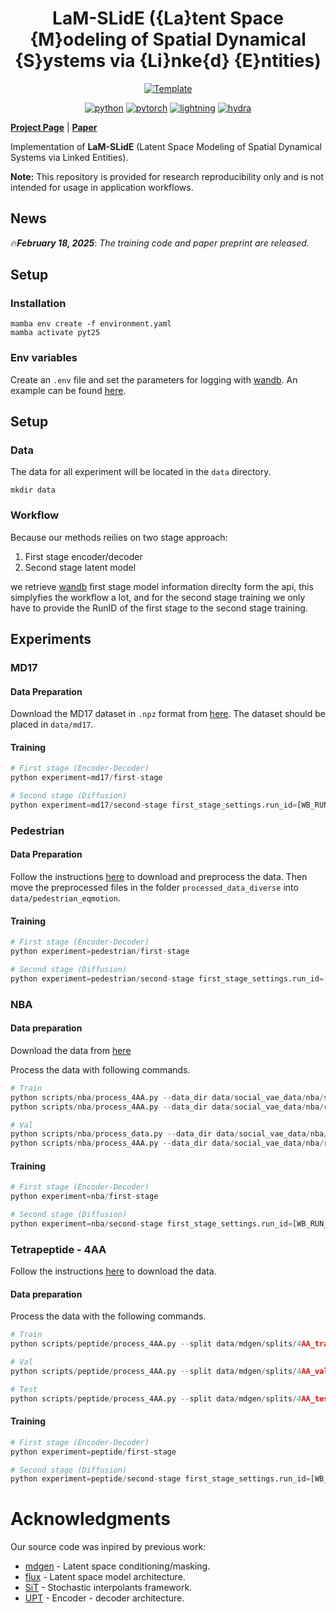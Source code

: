 <div align="center">

# LaM-SLidE ({La}tent Space {M}odeling of Spatial Dynamical {S}ystems via {Li}nke{d} {E}ntities)

<a href="https://github.com/ashleve/lightning-hydra-template"><img alt="Template" src="https://img.shields.io/badge/-Lightning--Hydra--Template-017F2F?style=flat&logo=github&labelColor=gray"></a>

</div>

<center>

[![python](https://img.shields.io/badge/-Python_3.11-blue?logo=python&logoColor=white)](https://www.python.org/downloads/release/python-3110/)
[![pytorch](https://img.shields.io/badge/PyTorch_2.5-ee4c2c?logo=pytorch&logoColor=white)](https://pytorch.org/docs/2.5/)
[![lightning](https://img.shields.io/badge/-Lightning_2.4-792ee5?logo=pytorchlightning&logoColor=white)](https://lightning.ai/docs/pytorch/stable/)
[![hydra](https://img.shields.io/badge/Config-Hydra_1.3-89b8cd)](https://hydra.cc/)

</center>

[**Project Page**](https://ml-jku.github.io/LaM-SLidE/) | [**Paper**](https://arxiv.org/abs/2502.12128/)


Implementation of **LaM-SLidE** (Latent Space Modeling of Spatial Dynamical Systems via Linked Entities).

**Note:** This repository is provided for research reproducibility only and is not intended for usage in application workflows.

## News
🔥***February 18, 2025***: *The training code and paper preprint are released.*

## Setup

### Installation

```shell
mamba env create -f environment.yaml
mamba activate pyt25
```

### Env variables

Create an `.env` file and set the parameters for logging with [wandb](https://wandb.ai/). An example can be found [here](.env.example).

## Setup

### Data

The data for all experiment will be located in the `data` directory.

```shell
mkdir data
```

### Workflow

Because our methods reilies on two stage approach:

1. First stage encoder/decoder
2. Second stage latent model

we retrieve [wandb](<%5Bwandb%5D(www.https://wandb.ai)>) first stage model information direclty form the api, this simplyfies the workflow a lot, and for the second stage training we only have to provide the RunID of the first stage to the second stage training.

## Experiments

### MD17

#### Data Preparation

Download the MD17 dataset in `.npz` format from [here](http://www.sgdml.org/#datasets). The dataset should be placed in `data/md17`.

#### Training

```python
# First stage (Encoder-Decoder)
python experiment=md17/first-stage

# Second stage (Diffusion)
python experiment=md17/second-stage first_stage_settings.run_id=[WB_RUN_ID] first_stage_settings.project=[WB_PROJECT]
```

### Pedestrian

#### Data Preparation

Follow the instructions [here](https://github.com/MediaBrain-SJTU/EqMotion?tab=readme-ov-file#data-preparation-3) to download and preprocess the data.
Then move the preprocessed files in the folder `processed_data_diverse` into `data/pedestrian_eqmotion`.

#### Training

```python
# First stage (Encoder-Decoder)
python experiment=pedestrian/first-stage

# Second stage (Diffusion)
python experiment=pedestrian/second-stage first_stage_settings.run_id=[WB_RUN_ID] first_stage_settings.project=[WB_PROJECT]
```

### NBA

#### Data preparation

Download the data from [here](https://github.com/xupei0610/SocialVAE/tree/main/data/nba)

Process the data with following commands.

```python
# Train
python scripts/nba/process_4AA.py --data_dir data/social_vae_data/nba/score/train
python scripts/nba/process_4AA.py --data_dir data/social_vae_data/nba/rebound/train

# Val
python scripts/nba/process_data.py --data_dir data/social_vae_data/nba/score/val
python scripts/nba/process_4AA.py --data_dir data/social_vae_data/nba/rebound/val

```

#### Training

```python
# First stage (Encoder-Decoder)
python experiment=nba/first-stage

# Second stage (Diffusion)
python experiment=nba/second-stage first_stage_settings.run_id=[WB_RUN_ID] first_stage_settings.project=[WB_PROJECT]
```

### Tetrapeptide - 4AA

Follow the instructions [here](https://github.com/bjing2016/mdgen) to download the data.

#### Data preparation

Process the data with the following commands.

```python
# Train
python scripts/peptide/process_4AA.py --split data/mdgen/splits/4AA_train.csv --outdir data/mdgen/4AA_sims_processed/train --sim_dir data/mdgen/4AA_sims

# Val
python scripts/peptide/process_4AA.py --split data/mdgen/splits/4AA_val.csv --outdir data/mdgen/4AA_sims_processed/val --sim_dir data/mdgen/4AA_sims

# Test
python scripts/peptide/process_4AA.py --split data/mdgen/splits/4AA_test.csv --outdir data/mdgen/4AA_sims_processed/test --sim_dir data/mdgen/4AA_sims
```

#### Training

```python
# First stage (Encoder-Decoder)
python experiment=peptide/first-stage

# Second stage (Diffusion)
python experiment=peptide/second-stage first_stage_settings.run_id=[WB_RUN_ID] first_stage_settings.project=[WB_PROJECT]
```

# Acknowledgments

Our source code was inpired by previous work:

- [mdgen](https://github.com/bjing2016/mdgen) - Latent space conditioning/masking.
- [flux](https://github.com/black-forest-labs/flux) - Latent space model architecture.
- [SiT](https://github.com/willisma/SiT) - Stochastic interpolants framework.
- [UPT](https://github.com/ml-jku/UPT/) - Encoder - decoder architecture.
